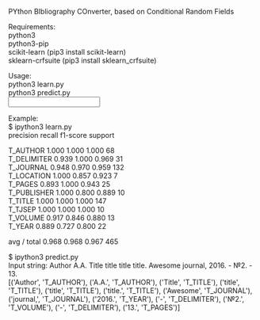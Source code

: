 PYthon BIbliography COnverter, based on Conditional Random Fields  
  
Requirements:  
python3  
python3-pip  
scikit-learn (pip3 install scikit-learn)  
sklearn-crfsuite (pip3 install sklearn_crfsuite)
  
Usage:  
python3 learn.py  
python3 predict.py  
<Input>  
  
Example:  
$ ipython3 learn.py   
             precision    recall  f1-score   support  
  
   T_AUTHOR      1.000     1.000     1.000        68  
T_DELIMITER      0.939     1.000     0.969        31  
  T_JOURNAL      0.948     0.970     0.959       132  
 T_LOCATION      1.000     0.857     0.923         7  
    T_PAGES      0.893     1.000     0.943        25  
T_PUBLISHER      1.000     0.800     0.889        10  
    T_TITLE      1.000     1.000     1.000       147  
    T_TJSEP      1.000     1.000     1.000        10  
   T_VOLUME      0.917     0.846     0.880        13  
     T_YEAR      0.889     0.727     0.800        22  
  
avg / total      0.968     0.968     0.967       465  

  $ ipython3 predict.py  
Input string: Author A.A. Title title title title. Awesome journal, 2016. - №2. - 13.  
[('Author', 'T_AUTHOR'), ('A.A.', 'T_AUTHOR'), ('Title', 'T_TITLE'), ('title', 'T_TITLE'), ('title', 'T_TITLE'), ('title.', 'T_TITLE'), ('Awesome', 'T_JOURNAL'), ('journal,', 'T_JOURNAL'), ('2016.', 'T_YEAR'), ('-', 'T_DELIMITER'), ('№2.', 'T_VOLUME'), ('-', 'T_DELIMITER'), ('13.', 'T_PAGES')]  
